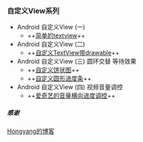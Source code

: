 ### 自定义View系列

- Android 自定义View (一)
    - ++[简单的textview](https://github.com/hcadoid/CustomView/blob/master/app/src/main/java/com/suphu/demo/widget/MyTestView.java)++
- Android 自定义View (二)
    - ++[自定义TextView带drawable](null)++
-  Android 自定义View (三) 圆环交替 等待效果
    - ++[自定义饼状图](https://github.com/hcadoid/CustomView/blob/master/app/src/main/java/com/suphu/demo/widget/PieView.java)++
    - ++[自定义圆形进度条](null)++
- Android 自定义View (四) 视频音量调控
    - ++[爱奇艺的音量横向进度调控](null)++







##### 感谢
[Hongyang的博客](http://blog.csdn.net/lmj623565791)






